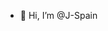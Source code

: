 - 👋 Hi, I’m @J-Spain


<!---
J-Spain/J-Spain is a ✨ special ✨ repository because its `README.md` (this file) appears on your GitHub profile.
You can click the Preview link to take a look at your changes.
--->
